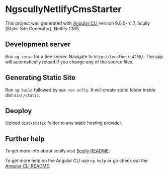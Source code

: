 # NgscullyNetlifyCmsStarter

This project was generated with [Angular CLI](https://github.com/angular/angular-cli) version 9.0.0-rc.7, Scully (Static Site Generator), Netlify CMS.

## Development server

Run `ng serve` for a dev server. Navigate to `http://localhost:4200/`. The app will automatically reload if you change any of the source files.

## Generating Static Site

Run `ng build` followed by `npm run sclly`. It will create static folder inside dist `dist/static`.

## Deoploy

Upload `dist/static` folder to any static hosting provider.

## Further help

To get more info about scully visit [Scully README](https://github.com/scullyio/scully/blob/master/docs/getting-started.md).

To get more help on the Angular CLI use `ng help` or go check out the [Angular CLI README](https://github.com/angular/angular-cli/blob/master/README.md).
